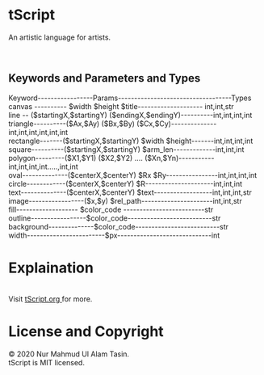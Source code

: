 # tScript
An artistic language for artists.

<br>
<h2>Keywords and Parameters and Types</h2>
Keyword-----------------Params-----------------------------------Types<br>
canvas ---------- $width $height $title-------------------- int,int,str<br>
line -- ($startingX,$startingY) ($endingX,$endingY)----------int,int,int,int<br>
triangle----------($Ax,$Ay) ($Bx,$By) ($Cx,$Cy)--------------int,int,int,int,int,int<br>
rectangle-------($startingX,$startingY) $width $height-------int,int,int,int<br>
square----------($startingX,$startingY) $arm_len-------------int,int,int<br>
polygon---------($X1,$Y1) ($X2,$Y2) .... ($Xn,$Yn)-----------int,int,int,int.....,int,int<br>
oval--------------($centerX,$centerY) $Rx $Ry----------------int,int,int,int<br>
circle------------($centerX,$centerY) $R---------------------int,int,int<br>
text--------------($centerX,$centerY) $text------------------int,int,int,str<br>
image-----------------($x,$y) $rel_path----------------------int,int,str<br>
fill------------------- $color_code -------------------------str<br>
outline-----------------$color_code--------------------------str<br>
background--------------$color_code--------------------------str<br>
width------------------------$px-----------------------------int<br>
<h1>Explaination</h1><br>
Visit <a href="nurtasin.github.io/tScript"> tScript.org </a> for more.<br>
<h1>License and Copyright</h1>
&copy; 2020 Nur Mahmud Ul Alam Tasin.<br>
tScript is MIT licensed.

